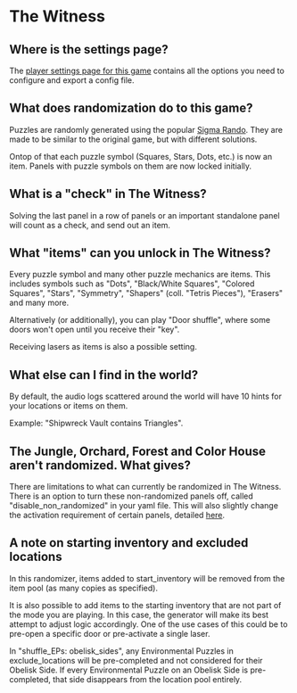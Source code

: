 # The Witness

## Where is the settings page?

The [player settings page for this game](../player-settings) contains all the options you need to configure and export a
config file.

## What does randomization do to this game?

Puzzles are randomly generated using the popular [Sigma Rando](https://github.com/sigma144/witness-randomizer).
They are made to be similar to the original game, but with different solutions.

Ontop of that each puzzle symbol (Squares, Stars, Dots, etc.) is now an item.
Panels with puzzle symbols on them are now locked initially.

## What is a "check" in The Witness?

Solving the last panel in a row of panels or an important standalone panel will count as a check, and send out an item.

## What "items" can you unlock in The Witness?

Every puzzle symbol and many other puzzle mechanics are items.
This includes symbols such as "Dots", "Black/White Squares", "Colored Squares", "Stars", "Symmetry", "Shapers" (coll. "Tetris Pieces"), "Erasers" and many more.

Alternatively (or additionally), you can play "Door shuffle", where some doors won't open until you receive their "key".

Receiving lasers as items is also a possible setting.

## What else can I find in the world?

By default, the audio logs scattered around the world will have 10 hints for your locations or items on them. 

Example: "Shipwreck Vault contains Triangles".

## The Jungle, Orchard, Forest and Color House aren't randomized. What gives?

There are limitations to what can currently be randomized in The Witness.
There is an option to turn these non-randomized panels off, called "disable_non_randomized" in your yaml file. This will also slightly change the activation requirement of certain panels, detailed [here](https://github.com/sigma144/witness-randomizer/wiki/Activation-Triggers).

## A note on starting inventory and excluded locations

In this randomizer, items added to start_inventory will be removed from the item pool (as many copies as specified).

It is also possible to add items to the starting inventory that are not part of the mode you are playing.
In this case, the generator will make its best attempt to adjust logic accordingly.
One of the use cases of this could be to pre-open a specific door or pre-activate a single laser.

In "shuffle_EPs: obelisk_sides", any Environmental Puzzles in exclude_locations will be pre-completed and not considered for their Obelisk Side.
If every Environmental Puzzle on an Obelisk Side is pre-completed, that side disappears from the location pool entirely.